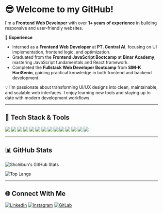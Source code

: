 # 😎 Welcome to my GitHub!

I'm a **Frontend Web Developer** with over **1+ years of experience** in building responsive and user-friendly websites.

🔧 **Experience**  
- Interned as a **Frontend Web Developer** at **PT. Central AI**, focusing on UI implementation, frontend logic, and optimization.  
- Graduated from the **Frontend JavaScript Bootcamp** at **Binar Academy**, mastering JavaScript fundamentals and React framework.  
- Completed the **Fullstack Web Developer Bootcamp** from **SIM-K HariSenin**, gaining practical knowledge in both frontend and backend development.

💡 I'm passionate about transforming UI/UX designs into clean, maintainable, and scalable web interfaces. I enjoy learning new tools and staying up to date with modern development workflows.

---

## 🧠 Tech Stack & Tools

<p align="left">
  <img src="https://img.shields.io/badge/HTML5-E34F26?style=flat&logo=html5&logoColor=white" />
  <img src="https://img.shields.io/badge/CSS3-1572B6?style=flat&logo=css3&logoColor=white" />
  <img src="https://img.shields.io/badge/JavaScript-F7DF1E?style=flat&logo=javascript&logoColor=black" />
  <img src="https://img.shields.io/badge/Python-3776AB?style=flat&logo=python&logoColor=white" />
  <img src="https://img.shields.io/badge/React-61DAFB?style=flat&logo=react&logoColor=black" />
  <img src="https://img.shields.io/badge/Next.js-000000?style=flat&logo=next.js&logoColor=white" />
  <img src="https://img.shields.io/badge/Flask-000000?style=flat&logo=flask&logoColor=white" />
  <img src="https://img.shields.io/badge/Bootstrap-7952B3?style=flat&logo=bootstrap&logoColor=white" />
  <img src="https://img.shields.io/badge/TailwindCSS-06B6D4?style=flat&logo=tailwind-css&logoColor=white" />
  <img src="https://img.shields.io/badge/Flowbite-3B82F6?style=flat&logo=flowbite&logoColor=white" />
  <img src="https://img.shields.io/badge/ShadCN UI-blueviolet?style=flat" />
  <img src="https://img.shields.io/badge/MUI-007FFF?style=flat&logo=mui&logoColor=white" />
  <img src="https://img.shields.io/badge/Vercel-000000?style=flat&logo=vercel&logoColor=white" />
  <img src="https://img.shields.io/badge/Netlify-00C7B7?style=flat&logo=netlify&logoColor=white" />
</p>

---

## 📊 GitHub Stats

![Shohibun's GitHub Stats](https://github-readme-stats.vercel.app/api?username=shohibun&show_icons=true&theme=tokyonight&hide_title=true)

![Top Langs](https://github-readme-stats.vercel.app/api/top-langs/?username=shohibun&layout=compact&theme=tokyonight)

---

## 🌐 Connect With Me

[![LinkedIn](https://img.shields.io/badge/LinkedIn-0A66C2?style=flat&logo=linkedin&logoColor=white)](https://www.linkedin.com/in/shohibun-najam-ilma-ab481b20b/)
[![Instagram](https://img.shields.io/badge/Instagram-E4405F?style=flat&logo=instagram&logoColor=white)](https://www.instagram.com/shohibun.najam/)
[![GitLab](https://img.shields.io/badge/GitLab-FC6D26?style=flat&logo=gitlab&logoColor=white)](https://gitlab.com/shohibunnajam)


